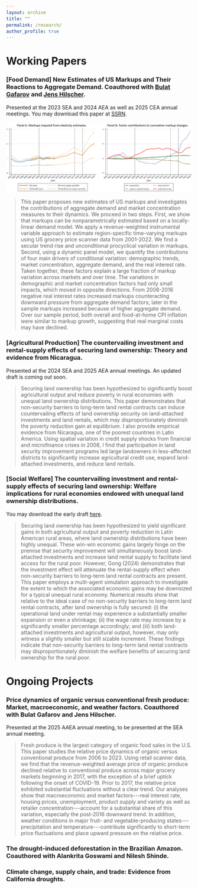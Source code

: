 ```yaml
---
layout: archive
title: ""
permalink: /research/
author_profile: true
---
```


# Working Papers

### [Food Demand] New Estimates of US Markups and Their Reactions to Aggregate Demand. Coauthored with [Bulat Gafarov](https://are.ucdavis.edu/people/faculty/bulat-gafarov/) and [Jens Hilscher](https://are.ucdavis.edu/people/faculty/jens-hilscher/). 
Presented at the 2023 SEA and 2024 AEA as well as 2025 CEA annual meetings. You may download this paper at [SSRN](https://papers.ssrn.com/sol3/papers.cfm?abstract_id=4551482).
<br>
<br>
<img src='/images/research/JMP-webfigure.PNG' width='800'>
> This paper proposes new estimates of US markups and investigates the contributions of aggregate demand and market concentration measures to their dynamics. We proceed in two steps. First, we show that markups can be nonparametrically estimated based on a locally-linear demand model. We apply a revenue-weighted instrumental variable approach to estimate region-specific time-varying markups using US grocery price scanner data from 2001-2022. We find a secular trend rise and unconditional procyclical variation in markups. Second, using a dynamic panel model, we quantify the contributions of four main drivers of conditional variation: demographic trends, market concentration, aggregate demand, and the real interest rate. Taken together, these factors explain a large fraction of markup variation across markets and over time. The variations in demographic and market concentration factors had only small impacts, which moved in opposite directions. From 2008-2016 negative real interest rates increased markups counteracting downward pressure from aggregate demand factors; later in the sample markups increased because of higher aggregate demand. Over our sample period, both overall and food-at-home CPI inflation were similar to markup growth, suggesting that real marginal costs may have declined.

### [Agricultural Production] The countervailing investment and rental-supply effects of securing land ownership: Theory and evidence from Nicaragua. 
Presented at the 2024 SEA and 2025 AEA annual meetings. An updated draft is coming out soon.
> Securing land ownership has been hypothesized to significantly boost agricultural output and reduce poverty in rural economies with unequal land ownership distributions. This paper demonstrates that non-security barriers to long-term land rental contracts can induce countervailing effects of land ownership security on land-attached investments and land rentals, which may disproportionately diminish the poverty reduction gain at equilibrium. I also provide empirical evidence from Nicaragua, one of the poorest countries in Latin America. Using spatial variation in credit supply shocks from financial and microfinance crises in 2008, I find that participation in land security improvement programs led large landowners in less-affected districts to significantly increase agricultural credit use, expand land-attached investments, and reduce land rentals.

### [Social Welfare] The countervailing investment and rental-supply effects of securing land ownership: Welfare implications for rural economies endowed with unequal land ownership distributions.
You may download the early draft [here](/files/pdf/research/WelfareImplications202411.pdf).
> Securing land ownership has been hypothesized to yield significant gains in both agricultural output and poverty reduction in Latin American rural areas, where land ownership distributions have been highly unequal. These win-win economic gains largely hinge on the premise that security improvement will simultaneously boost land-attached investments and increase land rental supply to facilitate land access for the rural poor. However, Gong (2024) demonstrates that the investment effect will attenuate the rental-supply effect when non-security barriers to long-term land rental contracts are present. 
This paper employs a multi-agent simulation approach to investigate the extent to which the associated economic gains may be downsized for a typical unequal rural economy. Numerical results show that relative to the ideal case of no non-security barriers to long-term land rental contracts, after land ownership is fully secured: (i) the operational land under rental may experience a substantially smaller expansion or even a shrinkage; (ii) the wage rate may increase by a significantly smaller percentage accordingly; and (iii) both land-attached investments and agricultural output, however, may only witness a slightly smaller but still sizable increment. These findings indicate that non-security barriers to long-term land rental contracts may disproportionately diminish the welfare benefits of securing land ownership for the rural poor. 

# Ongoing Projects

### Price dynamics of organic versus conventional fresh produce: Market, macroeconomic, and weather factors. Coauthored with Bulat Gafarov and Jens Hilscher.
Presented at the 2025 AAEA annual meeting, to be presented at the SEA annual meeting.
> Fresh produce is the largest category of organic food sales in the U.S. This paper studies the relative price dynamics of organic versus conventional produce from 2006 to 2023. Using retail scanner data, we find that the revenue-weighted average price of organic produce declined relative to conventional produce across major grocery markets beginning in 2017, with the exception of a brief uptick following the onset of COVID-19. Prior to 2017, the relative price exhibited substantial fluctuations without a clear trend. Our analyses show that macroeconomic and market factors---real interest rate, housing prices, unemployment, product supply and variety as well as retailer concentration---account for a substantial share of this variation, especially the post-2016 downward trend. In addition, weather conditions in major fruit- and vegetable-producing states---precipitation and temperature---contribute significantly to short-term price fluctuations and place upward pressure on the relative price.

### The drought-induced deforestation in the Brazilian Amazon. Coauthored with Alankrita Goswami and Nilesh Shinde.
 
### Climate change, supply chain, and trade: Evidence from California droughts.

